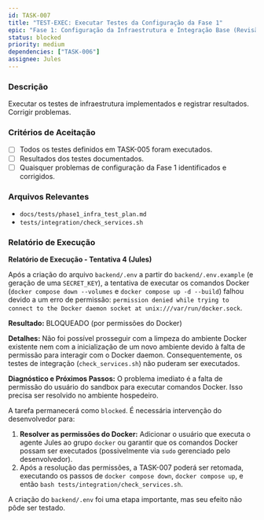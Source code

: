 ```yaml
---
id: TASK-007
title: "TEST-EXEC: Executar Testes da Configuração da Fase 1"
epic: "Fase 1: Configuração da Infraestrutura e Integração Base (Revisão e Testes)"
status: blocked
priority: medium
dependencies: ["TASK-006"]
assignee: Jules
---
```


### Descrição

Executar os testes de infraestrutura implementados e registrar resultados. Corrigir problemas.

### Critérios de Aceitação

- [ ] Todos os testes definidos em TASK-005 foram executados.
- [ ] Resultados dos testes documentados.
- [ ] Quaisquer problemas de configuração da Fase 1 identificados e corrigidos.

### Arquivos Relevantes

* `docs/tests/phase1_infra_test_plan.md`
* `tests/integration/check_services.sh`

### Relatório de Execução

**Relatório de Execução - Tentativa 4 (Jules)**

Após a criação do arquivo `backend/.env` a partir do `backend/.env.example` (e geração de uma `SECRET_KEY`), a tentativa de executar os comandos Docker (`docker compose down --volumes` e `docker compose up -d --build`) falhou devido a um erro de permissão: `permission denied while trying to connect to the Docker daemon socket at unix:///var/run/docker.sock`.

**Resultado:** BLOQUEADO (por permissões do Docker)

**Detalhes:**
Não foi possível prosseguir com a limpeza do ambiente Docker existente nem com a inicialização de um novo ambiente devido à falta de permissão para interagir com o Docker daemon. Consequentemente, os testes de integração (`check_services.sh`) não puderam ser executados.

**Diagnóstico e Próximos Passos:**
O problema imediato é a falta de permissão do usuário do sandbox para executar comandos Docker. Isso precisa ser resolvido no ambiente hospedeiro.

A tarefa permanecerá como `blocked`. É necessária intervenção do desenvolvedor para:
1.  **Resolver as permissões do Docker:** Adicionar o usuário que executa o agente Jules ao grupo `docker` ou garantir que os comandos Docker possam ser executados (possivelmente via `sudo` gerenciado pelo desenvolvedor).
2.  Após a resolução das permissões, a TASK-007 poderá ser retomada, executando os passos de `docker compose down`, `docker compose up`, e então `bash tests/integration/check_services.sh`.

A criação do `backend/.env` foi uma etapa importante, mas seu efeito não pôde ser testado.
